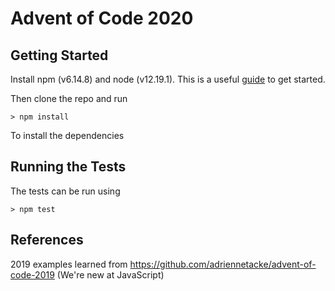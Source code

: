 # Advent of Code 2020

## Getting Started
Install npm (v6.14.8) and node (v12.19.1). This is a useful [guide](https://developer.mozilla.org/en-US/docs/Learn/Server-side/Express_Nodejs/development_environment) to get started. 

Then clone the repo and run 
```
> npm install
```
To install the dependencies

## Running the Tests
The tests can be run using
```
> npm test
```

## References

2019 examples learned from https://github.com/adriennetacke/advent-of-code-2019 (We're new at JavaScript)